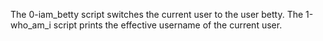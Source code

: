 The 0-iam_betty script switches the current user to the user betty.
The 1-who_am_i script prints the effective username of the current user.
